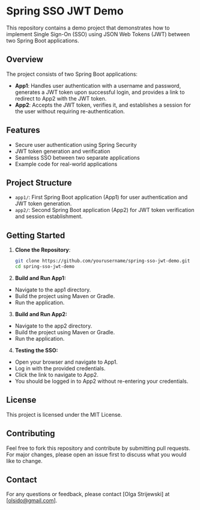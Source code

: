 # Spring SSO JWT Demo

This repository contains a demo project that demonstrates how to implement Single Sign-On (SSO) using JSON Web Tokens (JWT) between two Spring Boot applications.

## Overview

The project consists of two Spring Boot applications:
- **App1**: Handles user authentication with a username and password, generates a JWT token upon successful login, and provides a link to redirect to App2 with the JWT token.
- **App2**: Accepts the JWT token, verifies it, and establishes a session for the user without requiring re-authentication.

## Features

- Secure user authentication using Spring Security
- JWT token generation and verification
- Seamless SSO between two separate applications
- Example code for real-world applications

## Project Structure

- `app1/`: First Spring Boot application (App1) for user authentication and JWT token generation.
- `app2/`: Second Spring Boot application (App2) for JWT token verification and session establishment.

## Getting Started

1. **Clone the Repository**:
   ```sh
   git clone https://github.com/yourusername/spring-sso-jwt-demo.git
   cd spring-sso-jwt-demo
   
2. **Build and Run App1:**
- Navigate to the app1 directory.
- Build the project using Maven or Gradle.
- Run the application.

3. **Build and Run App2:**
- Navigate to the app2 directory.
- Build the project using Maven or Gradle.
- Run the application.

4. **Testing the SSO:**
- Open your browser and navigate to App1.
- Log in with the provided credentials.
- Click the link to navigate to App2.
- You should be logged in to App2 without re-entering your credentials.

## License

This project is licensed under the MIT License.

## Contributing

Feel free to fork this repository and contribute by submitting pull requests. For major changes, please open an issue first to discuss what you would like to change.

## Contact

For any questions or feedback, please contact [Olga Strijewski] at [olsido@gmail.com].
